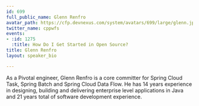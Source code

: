 ```yaml
---
id: 699
full_public_name: Glenn Renfro
avatar_path: https://cfp.devnexus.com/system/avatars/699/large/glenn.jpeg?1504215166
twitter_name: cppwfs
events:
- :id: 1275
  :title: How Do I Get Started in Open Source?
title: Glenn Renfro
layout: speaker_bio

---
```

As a Pivotal engineer, Glenn Renfro is a core committer for Spring Cloud Task, Spring Batch and Spring Cloud Data Flow. He has 14 years experience in designing, building and delivering enterprise level applications in Java and 21 years total of software development experience.